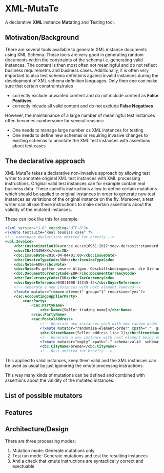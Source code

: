 # XML-MutaTe

A declarative **XML** instance **Muta**ting and **Te**sting tool.

## Motivation/Background

There are several tools available to generate XML instance documents using XML Schema. These tools are very good in generating random documents within the constraints of the schema i.e. generating valid instances.
The content is then most often not meaningful and do not reflect business requiremetns and business cases.
Additionally, it is often very important to also test schema defintions against invalid instances during the development of XML schema definition languages. Only then one can make sure that certain constraints/rules 

* correctly exclude unwanted content and do not include content as **False Positives**,
* correctly inlcude all valid content and do not exclude **False Negatives**

However, the maintainance of a large number of meaningful test instances often becomes cumbersome for several reasons:

* One needs to manage large number os XML instances for testing
* One needs to define new schemas or requiring invasive changes to existing schemas to annotate the XML test instances with assertions about test cases

## The declarative approach

XML-MutaTe takes a declarative non-invasive approach by allowing test writer to annotate original XML test instances with XML processing instructions. Original valid test instances can for example contain real business data. These specific instructions allow to define certain mutations which should be applied to original instances in order to generate new test instances as variations of the original instance on the fly. Moreover, a test writer can all use these instructions to make certain assertions about the validity of the mutated instances.

These can look like this for example:

```xml
<?xml version="1.0" encoding="UTF-8"?>
<?xmute testsuite="Real bsuniss case" ?>
<!-- namespace declartions omitted for brevity -->
<ubl:Invoice>
    <cbc:CustomizationID>urn:ce.eu:en16931:2017:xoev-de:kosit:standard:xrechnung_1.1</cbc:CustomizationID>
    <cbc:ID>123456XX</cbc:ID>
    <cbc:IssueDate>2016-04-04+01:00</cbc:IssueDate>
    <cbc:InvoiceTypeCode>380</cbc:InvoiceTypeCode>
    <cbc:Note>ADU</cbc:Note>
    <cbc:Note>Es gelten unsere Allgem. Geschäftsbedingungen, die Sie unter […] finden.</cbc:Note>
    <cbc:DocumentCurrencyCode>EUR</cbc:DocumentCurrencyCode>
    <cbc:TaxCurrencyCode>EUR</cbc:TaxCurrencyCode>
    <cbc:BuyerReference>04011000-12345-34</cbc:BuyerReference>
    <!-- Generate a new instances with next element removed-->
    <?xmute mutator="remove-element" group="1" recursive="yes"?>
    <cac:AccountingSupplierParty>
        <cac:Party>
            <cac:PartyName>
                <cbc:Name>[Seller trading name]</cbc:Name>
            </cac:PartyName>
            <cac:PostalAddress>
                <!-- Generate new instances each with new random order of the following sibling elements-->
                <?xmute mutator="randomize-element-order" xpath="."  group="1" schematron-invalid="bt-br-03" ?>
                <cbc:StreetName>[Seller address line 1]</cbc:StreetName>
                <!-- Generate a new instance with next element being empty -->
                <?xmute mutator="empty" xpath="." schema-valid  schematron-invalid="bt-br-03" ?>
                <cbc:CityName>bremen</cbc:CityName>
                <!-- Rest omitted for brevity -->

```

This applied to valid instances, keep them valid and the XML instances can be used as usual by just igonoring the xmute processng instructions.

This way many kinds of mutations can be defined and combined with assertions about the validity of the mutated instances.

## List of possible mutators


## Features


## Architecture/Design

There are three processing modes:

1. Mutation mode: Generate mutations only
2. Test run mode: Generate mutations and test the resulting instances
3. And a check that xmute instructions are syntactically correct and exectuable 